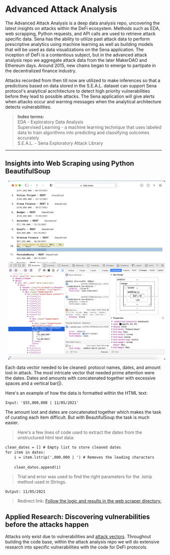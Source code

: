 # Advanced Attack Analysis

The Advanced Attack Analysis is a deep data analysis repo, uncovering the latest insights on attacks within the DeFi ecosystem. Methods such as EDA, web scrapping, Python requests, and API calls are used to retrieve attack specific data. Sena has the ability to utilize past attack data to perform prescriptive analytics using machine learning as well as building models that will be used as data visualizations on the Sena application. The inception of DeFi is a contentious  subject, but in the advanced attack analysis repo we aggregate attack data from the later MakerDAO and Ethereum days. Around 2015, new chains began to emerge to partipate in the decentralized finance industry. 

Attacks recorded from then till now are utilized to make inferences so that a predictions based on data stored in the S.E.A.L. dataset can support Sena protocol's analytical acrchitecture to detect high priority vulnerabilities before they lead to possible attacks. The Sena application will give alerts when attacks occur and warning messages when the analytical architecture detects vulnerabilities.

> <b> Index terms: </b> </br>
> EDA - Exploratory Data Analysis </br>
> Supervised Learning - a machine learning technique that uses labeled data to train algorithms into predicting and classifying outcomes accurately </br>
> S.E.A.L. - Sena Exploratory Attack Library  </br>
----

## Insights into Web Scraping using Python BeautifulSoup
<!-- image -->
<p style="text-align:center;">
  <img src="rektnews_inspect_element.png" alt="" width="550" class="center" style="margin-left: 10px;"/>
</p>

Each data vector needed to be cleaned: protocol names, dates, and amount lost in attack.
The most intricate vector that needed prime attention were the dates. Dates and amounts with concatenated together with excessive spaces and a vertical bar(|). 

Here's an example of how the data is formatted within the HTML text: 
```
Input: '$55,000,000 | 11/05/2021'
```
The amount lost and dates are concatenated together which makes the task of curating each item difficult. But with BeautifulSoup the task is much easier.

> Here's a few lines of code used to extract the dates from the unstructured html text data:
```
clean_dates = [] # Empty list to store cleaned dates
for item in dates:
    i = item.lstrip(',000,000 | ') # Removes the leading characters
    
    clean_dates.append(i)
```
> Trial and error was used to find the right parameters for the .lstrip method used in Strings.
```
Output: 11/05/2021
```

> Redirect link: [Follow the logic and results in the web scraper directory.](https://github.com/SenaLabs/adv-attack-analysis/blob/main/web-scraper/rekt-news-ws.ipynb)

## Applied Research: Discovering vulnerabilities before the attacks happen
Attacks only exist due to vulnerabilities and [attack vectors](https://github.com/sigp/solidity-security-blog). Throughout building the code base, within the attack analysis repo we will do extensive research into specific vulnerabilities with the code for DeFi protocols. 
